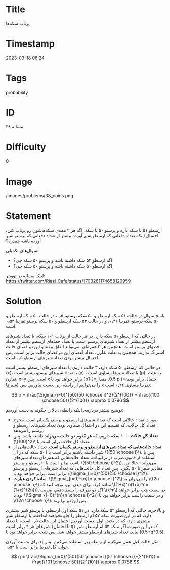 # Title
پرتاب سکه‌ها
# Timestamp
2023-09-18 06:24
# Tags
probability
# ID
مساله ۳۸
# Difficulty
0
# Image
/images/problems/38_coins.png
# Statement
ارسطو ۵۱ تا سکه داره و پرستو ۵۰ تا سکه. اگه هر ۲ همه‌ی سکه‌هاشون رو پرتاب کنن، احتمال اینکه تعداد دفعاتی که ارسطو شیر آورده بیشتر از تعداد دفعاتی که پرستو شیر آورده باشه چقدره؟

سوال‌های تکمیلی:
* اگه  ارسطو ۵۲ سکه داشته باشه و پرستو ۵۰ سکه چی؟
* اگه  ارسطو ۵۰ سکه داشته باشه و پرستو ۵۰ سکه چی؟

لینک مساله در توویتر: https://twitter.com/Riazi_Cafe/status/1703281174658129959

# Solution

پاسخ سوال در حالت ۵۱ سکه ارسطو و ۵۰ سکه پرستو، ۰٫۵، در حالت ۵۰ سکه ارسطو و ۵۰ سکه پرستو، تقریبا ۰٫۴۶، و در حالت ۵۲ سکه ارسطو و ۵۰ سکه پرستو تقریبا ۰٫۵۴ است.

در حالتی که ارسطو ۵۱ سکه دارد، در هر حالت از پرتاب ۱۰۱ سکه، یا تعداد شیرهای ارسطو بیشتر از تعداد شیرهای پرستو است، یا تعداد خط‌های ارسطو بیشتر از تعداد خطهای پرستو است. همچنین هر ۲ همزمان نمی‌تواند اتفاق بیفتد و این دو فضای حالت اشتراک ندارند. همچنین به علت تقارن، تعداد اعضای این دو فضای حالت برابر است. پس احتمال بیشتر بودن تعداد شیرهای ارسطو ۰٫۵ است.

در حالتی که ارسطو ۵۰ سکه دارد، ۳ حالت داریم: یا تعداد شیرهای ارسطو بیشتر است (x)، یا تعداد شیرهای پرستو بیشتر است (y) ، یا تعداد شیرها مساوی است (p). به علت تقارن، x=y است. پس x برابر خواهد بود با  (p𞲭1)*0.5.
مقدار p (=احتمال برابر بودن شیرها) را می‌توانیم از رابطه زیر بدست بیاوریم. پس x تقریبا مساوی ۰٫۴۶ است.

$$
p = \frac{\Sigma_{i=0}^{50}{50 \choose i}^2}{2^{100}} = \frac{{100 \choose 50}}{2^{100}} \approx 0.0796
$$

توضیح بیشتر درباره‌ی اینکه رابطه‌ی بالا را چگونه به دست آوردیم:
* صورت تعداد حالاتی است که تعداد شیرهای ارسطو و پرستو یکسان است. مخرج تعداد کل حالات. که تقسیم این دو احتمال مساوی بودن تعداد شیرهای ارسطو و پرستو را می‌دهد.
* **تعداد کل حالات.** ۱۰۰ سکه داریم، که هر کدوم دو حالت می‌تواند داشته باشد. پس تعداد کل حالات برابر است با \\(2^{100}\\). 
* **تعداد حالت‌هایی که تعداد شیرهای ارسطو و پرستو یکسان است**. تعداد حالت‌هایی از ۵۰ سکه که در آن i شیر داشته باشیم برابر است با \\({50 \choose i}\\). پس با استفاده از قانون ضرب در ترکیبیات، تعداد حالت‌هایی که همزمان تعداد شیرهای ارسطو و پرستو i باشد، برابر است با \\({50 \choose i}^2\\). حالا این i می‌تواند مقادیر صفر تا ۵۰ بگیرد. پس تعداد کل حالت‌هایی که تعداد شیرهای ارسطو و پرستو برابر است، برابر خواهد بود با \\(\Sigma_{i=0}^{50}{50 \choose i}^2\\).
* **ساده کردن عبارت**. \\(\Sigma_{i=0}^{n}{n \choose i}^2\\) را می‌توان به \\({2n \choose n}\\) ساده کرد. برای دیدن این، توجه کنید که \\((1+x)^n(1+x)^n=(1+x)^{2n}\\). اگر دو طرف را بسط دهیم، ضریب \\(x^n\\) در سمت چپ برابر خواهد بود با \\(\Sigma_{i=0}^{n}{n \choose i}^2\\)  و در سمت راست برابر خواهد بود با \\({2n \choose n}\\). پس این دو برابرند.

و بالاخره، حالتی که ارسطو ۵۲ سکه دارد. در ۵۱ سکه اول ارسطو، یا پرستو شیر بیشتری دارد، که در این صورت سکه ۵۲ ام ارسطو را جلو نخواهند انداخت، یا ارسطو شیر بیشتری دارد، که در بخش اول بدست آوردیم احتمال این حالت ۰٫۵ است، یا تعداد شیرهای هر ۲ برابر است (با احتمال q) که در این صورت اگر سکه ۵۲ ام ارسطو شیر بیاید، تعداد شیرهای ارسطو بیشتر خواهد شد. پس نتیجه برابر خواهد بود با (0.5+q*0.5).

برای بدست آوردن q مثل حالت قبل عمل می‌کنیم از رابطه زیر استفاده می‌کنیم. پس جواب کل تقریبا برابر است با ۰٫۵۴.

$$
q = \frac{\Sigma_{i=0}^{50}{50 \choose i}{51 \choose i}}{2^{101}} = \frac{{101 \choose 50}}{2^{101}} \approx 0.0788
$$
